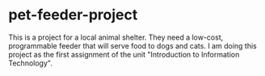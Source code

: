 # pet-feeder-project
This is a project for a local animal shelter. They need a low-cost, programmable feeder that will serve food to dogs and cats. I am doing this project as the first assignment of the unit "Introduction to Information Technology". 
